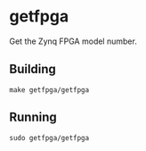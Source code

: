 # getfpga

Get the Zynq FPGA model number.

## Building

```
make getfpga/getfpga
```

## Running

```
sudo getfpga/getfpga
```
